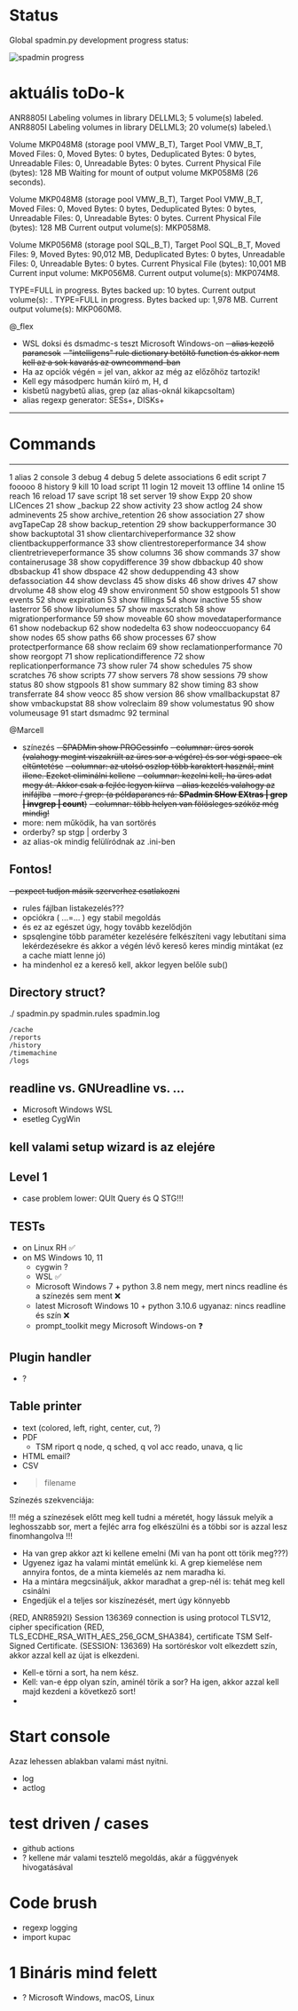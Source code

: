 # Status

Global spadmin.py development progress status: 

![spadmin progress](https://progress-bar.dev/40/)

# aktuális toDo-k

ANR8805I Labeling volumes in library DELLML3; 5 volume(s) labeled.
ANR8805I Labeling volumes in library DELLML3; 20 volume(s) labeled.\

Volume MKP048M8 (storage pool VMW_B_T), Target Pool VMW_B_T, Moved Files: 0, Moved Bytes: 0 bytes, Deduplicated Bytes: 0 bytes, Unreadable Files: 0, Unreadable Bytes: 0 bytes. Current Physical File (bytes): 128 MB Waiting for mount of output volume MKP058M8 (26 seconds).

Volume MKP048M8 (storage pool VMW_B_T), Target Pool VMW_B_T, Moved Files: 0, Moved Bytes: 0 bytes, Deduplicated Bytes: 0 bytes, Unreadable Files: 0, Unreadable Bytes: 0 bytes. Current Physical File (bytes): 128 MB Current output volume(s): MKP058M8.

Volume MKP056M8 (storage pool SQL_B_T), Target Pool SQL_B_T, Moved Files: 9, Moved Bytes: 90,012 MB, Deduplicated Bytes: 0 bytes, Unreadable Files: 0, Unreadable Bytes: 0 bytes. Current Physical File (bytes): 10,001 MB Current input volume: MKP056M8. Current output volume(s): MKP074M8.

TYPE=FULL in progress. Bytes backed up: 10 bytes. Current output volume(s): .
TYPE=FULL in progress. Bytes backed up: 1,978 MB. Current output volume(s): MKP060M8.

@_flex
- WSL doksi és dsmadmc-s teszt Microsoft Windows-on
~~- alias kezelő parancsok~~
~~- "intelligens" rule dictionary betöltő function és akkor nem kell az a sok kavarás az owncommand-ban~~
- Ha az opciók végén = jel van, akkor az még az előzőhöz tartozik!
- Kell egy másodperc humán kiíró m, H, d
- kisbetű nagybetű alias, grep (az alias-oknál kikapcsoltam)
- alias regexp generator: SESs+, DISKs+

-- -------- -------------------------
 # Commands
-- -------- -------------------------
 1    alias
 2  console
 3    debug
 4    debug
 5   delete associations
 6     edit script
 7   fooooo
 8  history
 9     kill
10     load script
11    login
12   moveit
13  offline
14   online
15    reach
16   reload
17     save script
18      set server
19     show Expp
20     show LICences
21     show _backup
22     show activity
23     show actlog
24     show adminevents
25     show archive_retention
26     show association
27     show avgTapeCap
28     show backup_retention
29     show backupperformance
30     show backuptotal
31     show clientarchiveperformance
32     show clientbackupperformance
33     show clientrestoreperformance
34     show clientretrieveperformance
35     show columns
36     show commands
37     show containerusage
38     show copydifference
39     show dbbackup
40     show dbsbackup
41     show dbspace
42     show deduppending
43     show defassociation
44     show devclass
45     show disks
46     show drives
47     show drvolume
48     show elog
49     show environment
50     show estgpools
51     show events
52     show expiration
53     show fillings
54     show inactive
55     show lasterror
56     show libvolumes
57     show maxscratch
58     show migrationperformance
59     show moveable
60     show movedataperformance
61     show nodebackup
62     show nodedelta
63     show nodeoccuopancy
64     show nodes
65     show paths
66     show processes
67     show protectperformance
68     show reclaim
69     show reclamationperformance
70     show reorgopt
71     show replicationdifference
72     show replicationperformance
73     show ruler
74     show schedules
75     show scratches
76     show scripts
77     show servers
78     show sessions
79     show status
80     show stgpools
81     show summary
82     show timing
83     show transferrate
84     show veocc
85     show version
86     show vmallbackupstat
87     show vmbackupstat
88     show volreclaim
89     show volumestatus
90     show volumeusage
91    start dsmadmc
92 terminal

@Marcell
- színezés
~~- SPADMin show PROCessinfo~~
~~- columnar: üres sorok (valahogy megint viszakrült az üres sor a végére) és sor végi space-ek eltűntetése~~
~~- columnar: az utolsó oszlop több karaktert használ, mint illene. Ezeket eliminálni kellene~~
~~- columnar: kezelni kell, ha üres adat megy át. Akkor csak a fejléc legyen kiírva~~
~~- alias kezelés valahogy az inifájlba~~
~~- more / grep: (a példaparancs rá: **SPadmin SHow EXtras | grep | invgrep | count**)~~ 
~~- columnar: több helyen van fölösleges szóköz még mindig!~~
- more: nem működik, ha van sortörés
- orderby? sp stgp | orderby 3
- az alias-ok mindig felülíródnak az .ini-ben

## Fontos!

~~- pexpect tudjon másik szerverhez csatlakozni~~

- rules fájlban listakezelés???
- opciókra ( ...=... ) egy stabil megoldás
- és ez az egészet úgy, hogy tovább kezelődjön
- spsqlengine több paraméter kezelésére felkészíteni vagy lebutítani sima lekérdezésekre és akkor a végén lévő kereső keres mindig mintákat (ez a cache miatt lenne jó)
- ha mindenhol ez a kereső kell, akkor legyen belőle sub()


## Directory struct?

./
 spadmin.py
 spadmin.rules
 spadmin.log

	/cache
	/reports
	/history
	/timemachine
	/logs

## readline vs. GNUreadline vs. ...
- Microsoft Windows WSL
- esetleg CygWin
 
## kell valami setup wizard is az elejére 
 
## Level 1 
- case problem lower: QUIt       Query és Q STG!!!

## TESTs
- on Linux RH ✅
- on MS Windows 10, 11
	- cygwin ?
	- WSL ✅
	- Microsoft Windows 7 + python 3.8 nem megy, mert nincs readline és a színezés sem ment ❌
	- latest Microsoft Windows 10 + python 3.10.6 ugyanaz: nincs readline és szín ❌
	- prompt_toolkit megy Microsoft Windows-on ❓
	
## Plugin handler
- ?

## Table printer
- text (colored, left, right, center, cut, ?)
- PDF
	- TSM riport q node, q sched, q vol acc reado, unava, q lic
- HTML email?
- CSV
- > filename

Színezés szekvenciája:

!!! még a színezések előtt meg kell tudni a méretét, hogy lássuk melyik a leghosszabb sor, mert a fejléc arra fog elkészülni és a többi sor is azzal lesz finomhangolva !!! 
- Ha van grep akkor azt ki kellene emelni (Mi van ha pont ott törik meg???)
- Ugyenez igaz ha valami mintát emelünk ki. A grep kiemelése nem annyira fontos, de a minta kiemelés az nem maradha ki.
- Ha a mintára megcsináljuk, akkor maradhat a grep-nél is: tehát meg kell csinálni
- Engedjük el a teljes sor kiszínezését, mert úgy könnyebb

{RED, ANR8592I} Session 136369 connection is using protocol TLSV12, cipher specification {RED, TLS_ECDHE_RSA_WITH_AES_256_GCM_SHA384}, certificate TSM Self-Signed Certificate.  (SESSION: 136369)
Ha sortöréskor volt elkezdett szín, akkor azzal kell az újat is elkezdeni.

- Kell-e törni a sort, ha nem kész.
- Kell: van-e épp olyan szín, aminél törik a sor? Ha igen, akkor azzal kell majd kezdeni a következő sort!
- 

# Start console 

Azaz lehessen ablakban valami mást nyitni.

- log
- actlog
	
# test driven / cases
- github actions
- ? kellene már valami tesztelő megoldás, akár a függvények hivogatásával

# Code brush
- regexp logging
- import kupac

# 1 Bináris mind felett
- ? Microsoft Windows, macOS, Linux
